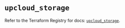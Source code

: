 # `upcloud_storage`

Refer to the Terraform Registry for docs: [`upcloud_storage`](https://registry.terraform.io/providers/upcloudltd/upcloud/5.20.1/docs/resources/storage).
